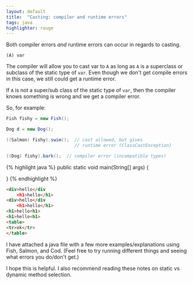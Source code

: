 ```yaml
---
layout: default
title:  "Casting: compiler and runtime errors"
tags: java
highlighter: rouge
---
```


Both compiler errors *and* runtime errors can occur in regards to casting.

`(A) var`

The compiler will allow you to cast var to `A` as long as `A` is a superclass or subclass of the static type of `var`. Even though we don't get compile errors in this case, we still could get a runtime error.

If `A` is not a super/sub class of the static type of `var`, then the compiler knows something is wrong and we get a compiler error.

So, for example:
```Java
Fish fishy = new Fish();

Dog d = new Dog();

((Salmon) fishy).swim();  // cast allowed, but gives
                          // runtime error (ClassCastException)

((Dog) fishy).bark();  // compiler error (incompatible types)
```

{% highlight java %}
public static void main(String[] args) {
	
}
{% endhighlight %}

```html
<div>hello</div
	<h1>hello</h1>
<div>hello</div
	<h1>hello</h1>
<h1>hello<h1>
<h1>hello<h1>
<table>
<tr>ok</tr>
</table>
```


I have attached a java file with a few more examples/explanations using Fish, Salmon, and Cod. (Feel free to try running different things and seeing what errors you do/don't get.)

I hope this is helpful. I also recommend reading these notes on static vs dynamic method selection.
